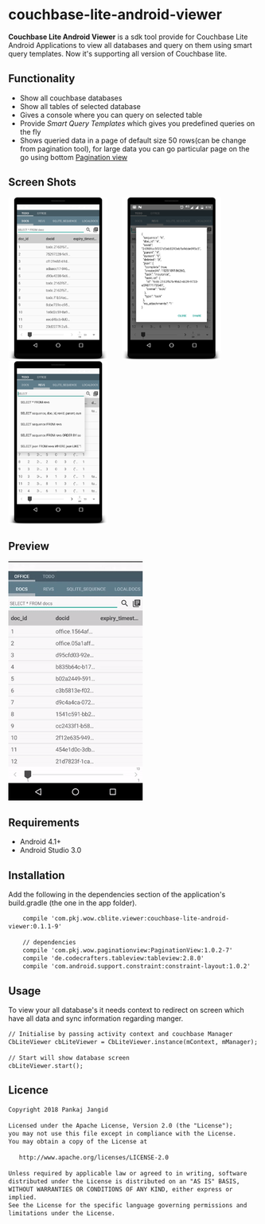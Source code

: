 # couchbase-lite-android-viewer

**Couchbase Lite Android Viewer** is a sdk tool provide for Couchbase Lite Android Applications to view all databases and query on them using smart query templates. Now it's supporting all version of Couchbase lite.

## Functionality
- Show all couchbase databases
- Show all tables of selected database
- Gives a console where you can query on selected table
- Provide *Smart Query Templates* which gives you predefined queries on the fly
- Shows queried data in a page of default size 50 rows(can be change from pagination tool), for large data you can go particular page on the go using bottom [Pagination view](https://pkjvit.github.io/PaginationView/)


## Screen Shots

<div>
<img src="https://github.com/pkjvit/couchbase-lite-android-viewer/blob/master/screenshots/cblite_viewer_01.png" width="200">
<img width="20">
<img src="https://github.com/pkjvit/couchbase-lite-android-viewer/blob/master/screenshots/cblite_viewer_02.png" width="200">
<img width="20">
<img src="https://github.com/pkjvit/couchbase-lite-android-viewer/blob/master/screenshots/cblite_viewer_03.png" width="200">
</div>

## Preview
![CbliteViewer](https://github.com/pkjvit/couchbase-lite-android-viewer/blob/master/screenshots/cblite_viewer_250x.gif)

## Requirements

- Android 4.1+
- Android Studio 3.0

## Installation

Add the following in the dependencies section of the application's build.gradle (the one in the app folder).

```
    compile 'com.pkj.wow.cblite.viewer:couchbase-lite-android-viewer:0.1.1-9'
    
    // dependencies
    compile 'com.pkj.wow.paginationview:PaginationView:1.0.2-7'
    compile 'de.codecrafters.tableview:tableview:2.8.0'
    compile 'com.android.support.constraint:constraint-layout:1.0.2'
```

## Usage

To view your all database's it needs context to redirect on screen which have all data and sync information regarding manger.

```
// Initialise by passing activity context and couchbase Manager
CbLiteViewer cbLiteViewer = CbLiteViewer.instance(mContext, mManager);
                
// Start will show database screen
cbLiteViewer.start();
```


## Licence
    Copyright 2018 Pankaj Jangid

    Licensed under the Apache License, Version 2.0 (the "License");
    you may not use this file except in compliance with the License.
    You may obtain a copy of the License at

       http://www.apache.org/licenses/LICENSE-2.0

    Unless required by applicable law or agreed to in writing, software
    distributed under the License is distributed on an "AS IS" BASIS,
    WITHOUT WARRANTIES OR CONDITIONS OF ANY KIND, either express or implied.
    See the License for the specific language governing permissions and
    limitations under the License.
